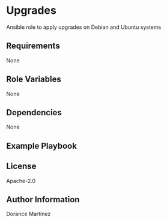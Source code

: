 Upgrades
=========

Ansible role to apply upgrades on Debian and Ubuntu systems

Requirements
------------

None

Role Variables
--------------

None

Dependencies
------------

None

Example Playbook
----------------


License
-------

Apache-2.0

Author Information
------------------

Dorance Martinez

